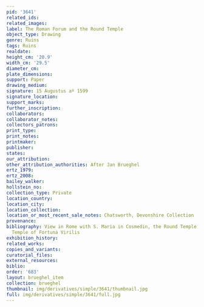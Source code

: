 ```yaml
---
pid: '3641'
related_ids: 
related_images: 
label: The Roman Forum and the Round Temple
object_type: Drawing
genre: Ruins
tags: Ruins
realdate: 
height_cm: '20.9'
width_cm: '29.5'
diameter_cm: 
plate_dimensions: 
support: Paper
drawing_medium: 
signature: 15 Augustus aº 1599
signature_location: 
support_marks: 
further_inscription: 
collaborators: 
collaborator_notes: 
collectors_patrons: 
print_type: 
print_notes: 
printmaker: 
publisher: 
states: 
our_attribution: 
other_attribution_authorities: After Jan Brueghel
ertz_1979: 
ertz_2008: 
bailey_walker: 
hollstein_no: 
collection_type: Private
location_country: 
location_city: 
location_collection: 
location_or_most_recent_sale_notes: Chatsworth, Devonshire Collection
provenance: 
bibliography: View in Rome with S. Maria in Cosmedin, the Round Temple, and the So-Called
  Temple of Fortuna Virilis
exhibition_history: 
related_works: 
copies_and_variants: 
curatorial_files: 
external_resources: 
biblio: 
order: '683'
layout: brueghel_item
collection: brueghel
thumbnail: img/derivatives/simple/3641/thumbnail.jpg
full: img/derivatives/simple/3641/full.jpg
---
```


